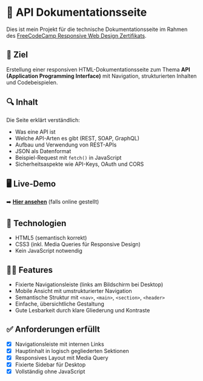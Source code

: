 # 📘 API Dokumentationsseite

Dies ist mein Projekt für die technische Dokumentationsseite im Rahmen des [FreeCodeCamp Responsive Web Design Zertifikats](https://www.freecodecamp.org/learn/responsive-web-design/).

## 🎯 Ziel

Erstellung einer responsiven HTML-Dokumentationsseite zum Thema **API (Application Programming Interface)** mit Navigation, strukturierten Inhalten und Codebeispielen.

## 🔍 Inhalt

Die Seite erklärt verständlich:

- Was eine API ist
- Welche API-Arten es gibt (REST, SOAP, GraphQL)
- Aufbau und Verwendung von REST-APIs
- JSON als Datenformat
- Beispiel-Request mit `fetch()` in JavaScript
- Sicherheitsaspekte wie API-Keys, OAuth und CORS

## 🖥️ Live-Demo

➡️ **[Hier ansehen](https://dein-github-benutzername.github.io/dein-repository-name/)** (falls online gestellt)

## 🧱 Technologien

- HTML5 (semantisch korrekt)
- CSS3 (inkl. Media Queries für Responsive Design)
- Kein JavaScript notwendig

## 🧑‍💻 Features

- Fixierte Navigationsleiste (links am Bildschirm bei Desktop)
- Mobile Ansicht mit umstrukturierter Navigation
- Semantische Struktur mit `<nav>`, `<main>`, `<section>`, `<header>`
- Einfache, übersichtliche Gestaltung
- Gute Lesbarkeit durch klare Gliederung und Kontraste

## ✅ Anforderungen erfüllt

- [x] Navigationsleiste mit internen Links
- [x] Hauptinhalt in logisch gegliederten Sektionen
- [x] Responsives Layout mit Media Query
- [x] Fixierte Sidebar für Desktop
- [x] Vollständig ohne JavaScript
